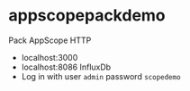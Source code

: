 # appscopepackdemo
Pack AppScope HTTP
- localhost:3000 
- localhost:8086  InfluxDb
- Log in with user `admin` password `scopedemo`
